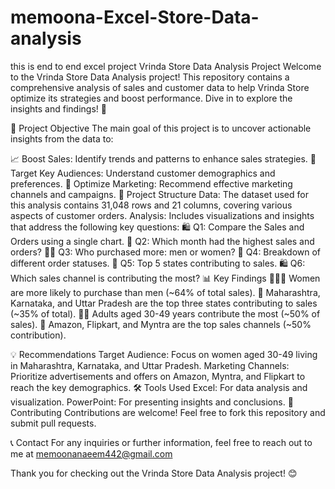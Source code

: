 # memoona-Excel-Store-Data-analysis
this is end to end excel project
 Vrinda Store Data Analysis Project
Welcome to the Vrinda Store Data Analysis project! This repository contains a comprehensive analysis of sales and customer data to help Vrinda Store optimize its strategies and boost performance. Dive in to explore the insights and findings! 🚀

🎯 Project Objective
The main goal of this project is to uncover actionable insights from the data to:

📈 Boost Sales: Identify trends and patterns to enhance sales strategies.
🎯 Target Key Audiences: Understand customer demographics and preferences.
🛒 Optimize Marketing: Recommend effective marketing channels and campaigns.
📂 Project Structure
Data: The dataset used for this analysis contains 31,048 rows and 21 columns, covering various aspects of customer orders.
Analysis: Includes visualizations and insights that address the following key questions:
🛍️ Q1: Compare the Sales and Orders using a single chart.
📅 Q2: Which month had the highest sales and orders?
👩‍💼 Q3: Who purchased more: men or women?
🔄 Q4: Breakdown of different order statuses.
🏅 Q5: Top 5 states contributing to sales.
🛍️ Q6: Which sales channel is contributing the most?
📊 Key Findings
👩‍👧‍👦 Women are more likely to purchase than men (~64% of total sales).
📍 Maharashtra, Karnataka, and Uttar Pradesh are the top three states contributing to sales (~35% of total).
🧑‍🦳 Adults aged 30-49 years contribute the most (~50% of sales).
🛒 Amazon, Flipkart, and Myntra are the top sales channels (~50% contribution).


💡 Recommendations
Target Audience: Focus on women aged 30-49 living in Maharashtra, Karnataka, and Uttar Pradesh.
Marketing Channels: Prioritize advertisements and offers on Amazon, Myntra, and Flipkart to reach the key demographics.
🛠️ Tools Used
Excel: For data analysis and visualization.
PowerPoint: For presenting insights and conclusions.
🤝 Contributing
Contributions are welcome! Feel free to fork this repository and submit pull requests.

📞 Contact
For any inquiries or further information, feel free to reach out to me at memoonanaeem442@gmail.com

Thank you for checking out the Vrinda Store Data Analysis project! 😊
